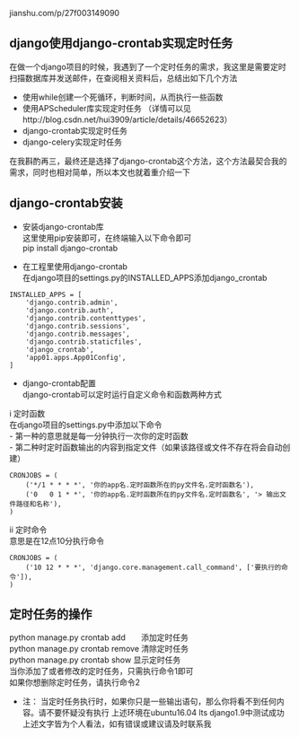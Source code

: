 jianshu.com/p/27f003149090

## django使用django-crontab实现定时任务

在做一个django项目的时候，我遇到了一个定时任务的需求，我这里是需要定时扫描数据库并发送邮件，在查阅相关资料后，总结出如下几个方法

- 使用while创建一个死循环，判断时间，从而执行一些函数
- 使用APScheduler库实现定时任务 （详情可以见http://blog.csdn.net/hui3909/article/details/46652623）
- django-crontab实现定时任务
- django-celery实现定时任务  

在我斟酌再三，最终还是选择了django-crontab这个方法，这个方法最契合我的需求，同时也相对简单，所以本文也就着重介绍一下

## django-crontab安装
* 安装django-crontab库  
这里使用pip安装即可，在终端输入以下命令即可  
pip install django-crontab

* 在工程里使用django-crontab  
在django项目的settings.py的INSTALLED_APPS添加django_crontab  
```
INSTALLED_APPS = [
    'django.contrib.admin',
    'django.contrib.auth',
    'django.contrib.contenttypes',
    'django.contrib.sessions',
    'django.contrib.messages',
    'django.contrib.staticfiles',
    'django_crontab',
    'app01.apps.App01Config',
]
```

* django-crontab配置  
django-crontab可以定时运行自定义命令和函数两种方式

i 定时函数  
在django项目的settings.py中添加以下命令  
    - 第一种的意思就是每一分钟执行一次你的定时函数  
    - 第二种时定时函数输出的内容到指定文件（如果该路径或文件不存在将会自动创建）
```
CRONJOBS = (
    ('*/1 * * * *', '你的app名.定时函数所在的py文件名.定时函数名'),
    ('0   0 1 * *', '你的app名.定时函数所在的py文件名.定时函数名', '> 输出文件路径和名称'),
)
```

ii 定时命令  
意思是在12点10分执行命令
```
CRONJOBS = (
    ('10 12 * * *', 'django.core.management.call_command', ['要执行的命令']),
)
```

## 定时任务的操作  
python manage.py crontab add　　添加定时任务  
python manage.py crontab remove 清除定时任务  
python manage.py crontab show 显示定时任务  
当你添加了或者修改的定时任务，只需执行命令1即可  
如果你想删除定时任务，请执行命令2  
  
- 注：
当定时任务执行时，如果你只是一些输出语句，那么你将看不到任何内容。请不要怀疑没有执行
上述环境在ubuntu16.04 lts django1.9中测试成功
上述文字皆为个人看法，如有错误或建议请及时联系我